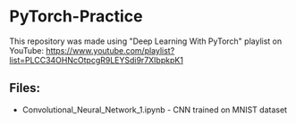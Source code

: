 # PyTorch-Practice

This repository was made using "Deep Learning With PyTorch" playlist on YouTube: https://www.youtube.com/playlist?list=PLCC34OHNcOtpcgR9LEYSdi9r7XIbpkpK1

## Files:
- Convolutional_Neural_Network_1.ipynb - CNN trained on MNIST dataset
